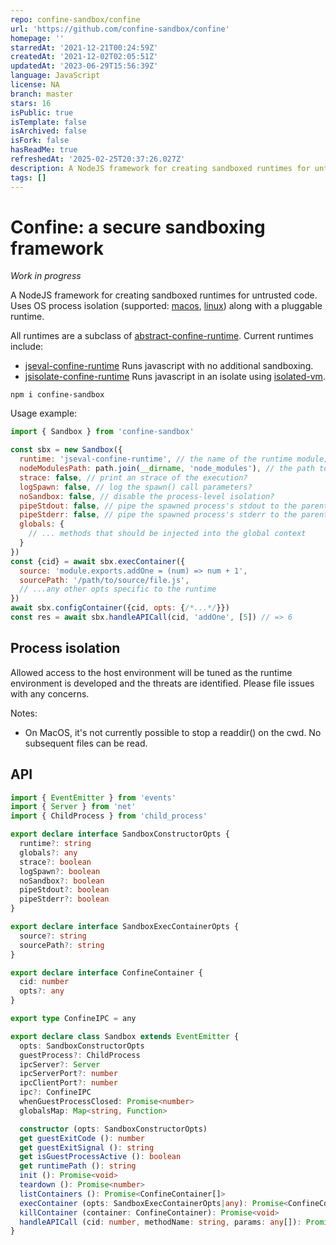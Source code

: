 ```yaml
---
repo: confine-sandbox/confine
url: 'https://github.com/confine-sandbox/confine'
homepage: ''
starredAt: '2021-12-21T00:24:59Z'
createdAt: '2021-12-02T02:05:51Z'
updatedAt: '2023-06-29T15:56:39Z'
language: JavaScript
license: NA
branch: master
stars: 16
isPublic: true
isTemplate: false
isArchived: false
isFork: false
hasReadMe: true
refreshedAt: '2025-02-25T20:37:26.027Z'
description: A NodeJS framework for creating sandboxed runtimes for untrusted code.
tags: []
---
```


# Confine: a secure sandboxing framework

*Work in progress*

A NodeJS framework for creating sandboxed runtimes for untrusted code. Uses OS process isolation (supported: [macos](./docs/macos.md), [linux](./docs/linux.md)) along with a pluggable runtime.

All runtimes are a subclass of [abstract-confine-runtime](https://npm.im/abstract-confine-runtime). Current runtimes include:

- [jseval-confine-runtime](https://github.com/confine-sandbox/jseval-confine-runtime) Runs javascript with no additional sandboxing.
- [jsisolate-confine-runtime](https://github.com/confine-sandbox/jsisolate-confine-runtime) Runs javascript in an isolate using [isolated-vm](https://github.com/laverdet/isolated-vm).

```
npm i confine-sandbox
```

Usage example:

```js
import { Sandbox } from 'confine-sandbox'

const sbx = new Sandbox({
  runtime: 'jseval-confine-runtime', // the name of the runtime module; must conform to abstract-confine-runtime
  nodeModulesPath: path.join(__dirname, 'node_modules'), // the path to your project's node_modules
  strace: false, // print an strace of the execution?
  logSpawn: false, // log the spawn() call parameters?
  noSandbox: false, // disable the process-level isolation?
  pipeStdout: false, // pipe the spawned process's stdout to the parent stdout?
  pipeStderr: false, // pipe the spawned process's stderr to the parent stderr?
  globals: {
    // ... methods that should be injected into the global context
  }
})
const {cid} = await sbx.execContainer({
  source: 'module.exports.addOne = (num) => num + 1',
  sourcePath: '/path/to/source/file.js',
  // ...any other opts specific to the runtime
})
await sbx.configContainer({cid, opts: {/*...*/}})
const res = await sbx.handleAPICall(cid, 'addOne', [5]) // => 6
```

## Process isolation

Allowed access to the host environment will be tuned as the runtime environment is developed and the threats are identified. Please file issues with any concerns.

Notes:

- On MacOS, it's not currently possible to stop a readdir() on the cwd. No subsequent files can be read.

## API

```typescript
import { EventEmitter } from 'events'
import { Server } from 'net'
import { ChildProcess } from 'child_process'

export declare interface SandboxConstructorOpts {
  runtime?: string
  globals?: any
  strace?: boolean
  logSpawn?: boolean
  noSandbox?: boolean
  pipeStdout?: boolean
  pipeStderr?: boolean
}

export declare interface SandboxExecContainerOpts {
  source?: string
  sourcePath?: string
}

export declare interface ConfineContainer {
  cid: number
  opts?: any
}

export type ConfineIPC = any

export declare class Sandbox extends EventEmitter {
  opts: SandboxConstructorOpts
  guestProcess?: ChildProcess
  ipcServer?: Server
  ipcServerPort?: number
  ipcClientPort?: number
  ipc?: ConfineIPC
  whenGuestProcessClosed: Promise<number>
  globalsMap: Map<string, Function>

  constructor (opts: SandboxConstructorOpts)
  get guestExitCode (): number
  get guestExitSignal (): string
  get isGuestProcessActive (): boolean
  get runtimePath (): string
  init (): Promise<void>
  teardown (): Promise<number>
  listContainers (): Promise<ConfineContainer[]>
  execContainer (opts: SandboxExecContainerOpts|any): Promise<ConfineContainer>
  killContainer (container: ConfineContainer): Promise<void>
  handleAPICall (cid: number, methodName: string, params: any[]): Promise<any>
}
```
